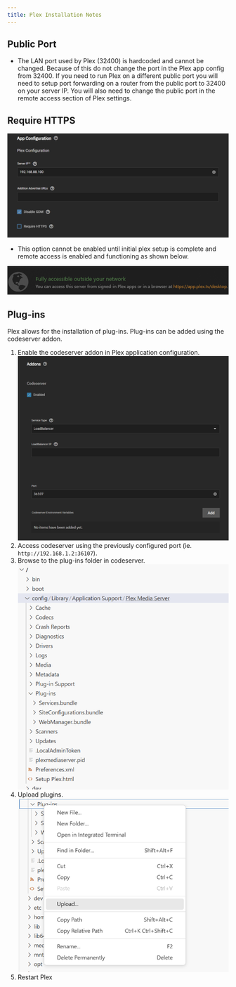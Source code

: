 ```yaml
---
title: Plex Installation Notes
---
```


## Public Port

- The LAN port used by Plex (32400) is hardcoded and cannot be changed. Because of this do not change the port in the Plex app config from 32400. If you need to run Plex on a different public port you will need to setup port forwarding on a router from the public port to 32400 on your server IP. You will also need to change the public port in the remote access section of Plex settings.

## Require HTTPS

![Plex App Config](./img/Plex-App-Config.png)

- This option cannot be enabled until initial plex setup is complete and remote access is enabled and functioning as shown below.

![remote access](./img/plex-remote-access.png)

## Plug-ins

Plex allows for the installation of plug-ins. Plug-ins can be added using the codeserver addon.

1. Enable the codeserver addon in Plex application configuration.
   ![codeserver-addon](./img/plex-codeserver-addon.png)
2. Access codeserver using the previously configured port (ie. `http://192.168.1.2:36107`).
3. Browse to the plug-ins folder in codeserver.
   ![codeserver-browse](./img/plex-codeserver-browse.png)
4. Upload plugins.
   ![codeserver-upload](./img/plex-codeserver-upload.png)
5. Restart Plex
